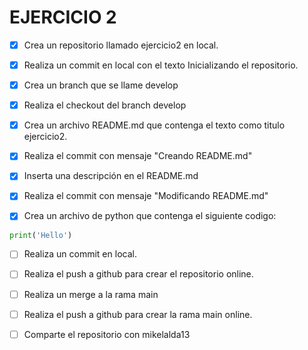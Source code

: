 # EJERCICIO 2

* [X] Crea un repositorio llamado ejercicio2 en local.
* [X] Realiza un commit en local con el texto Inicializando el repositorio.

* [X] Crea un branch que se llame develop
* [X] Realiza el checkout del branch develop

* [X] Crea un archivo README.md que contenga el texto como titulo ejercicio2.
* [X] Realiza el commit con mensaje "Creando README.md"

* [X] Inserta una descripción en el README.md
* [X] Realiza el commit con mensaje "Modificando README.md"

* [X] Crea un archivo de python que contenga el siguiente codigo:

```python
print('Hello')
```

* [ ] Realiza un commit en local.
* [ ] Realiza el push a github para crear el repositorio online.

* [ ] Realiza un merge a la rama main
* [ ] Realiza el push a github para crear la rama main online.

* [ ] Comparte el repositorio con mikelalda13
